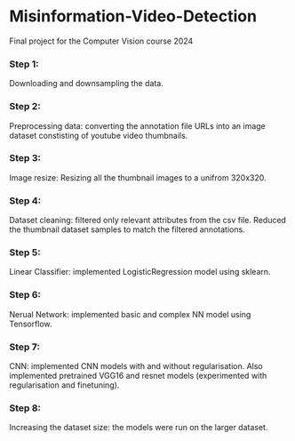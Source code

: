 # Misinformation-Video-Detection
Final project for the Computer Vision course 2024

### Step 1: 
Downloading and downsampling the data.

### Step 2: 
Preprocessing data: converting the annotation file URLs into an image dataset constisting of youtube video thumbnails.

### Step 3: 
Image resize: Resizing all the thumbnail images to a unifrom 320x320.

### Step 4: 
Dataset cleaning: filtered only relevant attributes from the csv file. Reduced the thumbnail dataset samples to match the filtered annotations.

### Step 5:
Linear Classifier: implemented LogisticRegression model using sklearn.

### Step 6:
Nerual Network: implemented basic and complex NN model using Tensorflow.  

### Step 7: 
CNN: implemented CNN models with and without regularisation. Also implemented pretrained VGG16 and resnet models (experimented with regularisation and finetuning).

### Step 8:
Increasing the dataset size: the models were run on the larger dataset.
